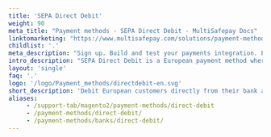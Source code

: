 ```yaml
---
title: 'SEPA Direct Debit'
weight: 90
meta_title: "Payment methods - SEPA Direct Debit - MultiSafepay Docs"
linktomarketing: "https://www.multisafepay.com/solutions/payment-methods/direct-debit"
childlist: '.'
meta_description: "Sign up. Build and test your payments integration. Explore our products and services. Use our API Reference, SDKs, and wrappers. Get support."
intro_description: "SEPA Direct Debit is a European payment method where customers authorize automatic one-off or recurring debits directly from their bank account. It is available in 36 countries and supports SOFORT Banking and iDEAL."
layout: 'single'
faq: '.'
logo: '/logo/Payment_methods/directdebit-en.svg' 
short_description: 'Debit European customers directly from their bank account.'
aliases:
     - /support-tab/magento2/payment-methods/direct-debit
     - /payment-methods/direct-debit/
     - /payment-methods/banks/direct-debit/
---
```

